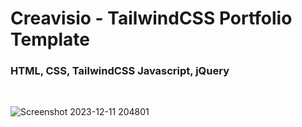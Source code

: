 
# Creavisio - TailwindCSS Portfolio Template

<h3>HTML, CSS, TailwindCSS Javascript, jQuery</h3>

<br/>

![Screenshot 2023-12-11 204801](https://github.com/skupta12/Creavisio/assets/89469062/e4a8694d-15fa-4614-a727-9aaa22bc49d5)
